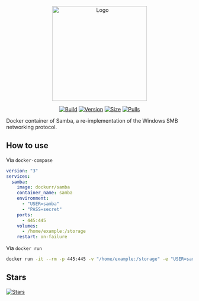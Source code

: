 <div align="center">
<img src="https://raw.githubusercontent.com/dockur/samba/master/.github/logo.png" title="Logo" style="max-width:100%;" width="256" />
</div>
<div align="center">

[![Build]][build_url]
[![Version]][tag_url]
[![Size]][tag_url]
[![Pulls]][hub_url]

</div></h1>

Docker container of Samba, a re-implementation of the Windows SMB networking protocol.

## How to use

Via `docker-compose`

```yaml
version: "3"
services:
  samba:
    image: dockurr/samba
    container_name: samba
    environment:
      - "USER=samba"
      - "PASS=secret"
    ports:
      - 445:445
    volumes:
      - /home/example:/storage
    restart: on-failure
```

Via `docker run`

```bash
docker run -it --rm -p 445:445 -v "/home/example:/storage" -e "USER=samba" -e "PASS=secret" dockurr/samba
```

## Stars
[![Stars](https://starchart.cc/dockur/samba.svg?variant=adaptive)](https://starchart.cc/dockur/samba)

[build_url]: https://github.com/dockur/samba/
[hub_url]: https://hub.docker.com/r/dockurr/samba
[tag_url]: https://hub.docker.com/r/dockurr/samba/tags

[Build]: https://github.com/dockur/samba/actions/workflows/build.yml/badge.svg
[Size]: https://img.shields.io/docker/image-size/dockurr/samba/latest?color=066da5&label=size
[Pulls]: https://img.shields.io/docker/pulls/dockurr/samba.svg?style=flat&label=pulls&logo=docker
[Version]: https://img.shields.io/docker/v/dockurr/samba/latest?arch=amd64&sort=semver&color=066da5
